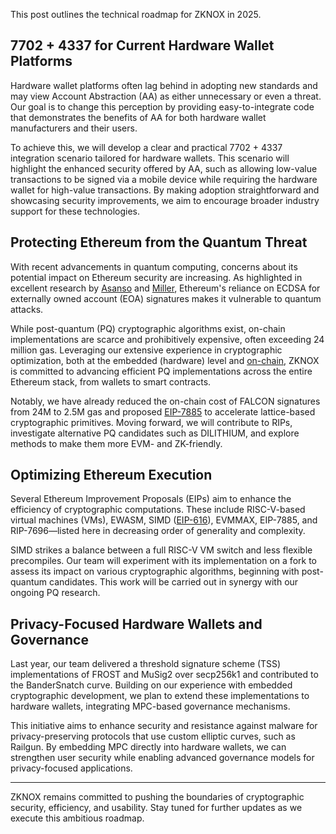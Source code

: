 [category]: <> (General)
[date]: <> (2025/02/26)
[title]: <> (ZKNOX: Roadmap 2025)

This post outlines the technical roadmap for ZKNOX in 2025.

## 7702 + 4337 for Current Hardware Wallet Platforms

Hardware wallet platforms often lag behind in adopting new standards and may view Account Abstraction (AA) as either unnecessary or even a threat. Our goal is to change this perception by providing easy-to-integrate code that demonstrates the benefits of AA for both hardware wallet manufacturers and their users.

To achieve this, we will develop a clear and practical 7702 + 4337 integration scenario tailored for hardware wallets. This scenario will highlight the enhanced security offered by AA, such as allowing low-value transactions to be signed via a mobile device while requiring the hardware wallet for high-value transactions. By making adoption straightforward and showcasing security improvements, we aim to encourage broader industry support for these technologies.

## Protecting Ethereum from the Quantum Threat

With recent advancements in quantum computing, concerns about its potential impact on Ethereum security are increasing. As highlighted in excellent research by [Asanso](https://ethresear.ch/t/so-you-wanna-post-quantum-ethereum-transaction-signature/21291) and [Miller](https://ethresear.ch/t/tasklist-for-post-quantum-eth/21296), Ethereum's reliance on ECDSA for externally owned account (EOA) signatures makes it vulnerable to quantum attacks.

While post-quantum (PQ) cryptographic algorithms exist, on-chain implementations are scarce and prohibitively expensive, often exceeding 24 million gas. Leveraging our extensive experience in cryptographic optimization, both at the embedded (hardware) level and [on-chain](https://eprint.iacr.org/2023/939), ZKNOX is committed to advancing efficient PQ implementations across the entire Ethereum stack, from wallets to smart contracts.

Notably, we have already reduced the on-chain cost of FALCON signatures from 24M to 2.5M gas and proposed [EIP-7885](https://eips.ethereum.org/EIPS/eip-7885) to accelerate lattice-based cryptographic primitives. Moving forward, we will contribute to RIPs, investigate alternative PQ candidates such as DILITHIUM, and explore methods to make them more EVM- and ZK-friendly.

## Optimizing Ethereum Execution

Several Ethereum Improvement Proposals (EIPs) aim to enhance the efficiency of cryptographic computations. These include RISC-V-based virtual machines (VMs), EWASM, SIMD ([EIP-616](https://eips.ethereum.org/EIPS/eip-616)), EVMMAX, EIP-7885, and RIP-7696—listed here in decreasing order of generality and complexity.

SIMD strikes a balance between a full RISC-V VM switch and less flexible precompiles. Our team will experiment with its implementation on a fork to assess its impact on various cryptographic algorithms, beginning with post-quantum candidates. This work will be carried out in synergy with our ongoing PQ research.

## Privacy-Focused Hardware Wallets and Governance

Last year, our team delivered a threshold signature scheme (TSS) implementations of FROST and MuSig2 over secp256k1 and contributed to the BanderSnatch curve. Building on our experience with embedded cryptographic development, we plan to extend these implementations to hardware wallets, integrating MPC-based governance mechanisms.

This initiative aims to enhance security and resistance against malware for privacy-preserving protocols that use custom elliptic curves, such as Railgun. By embedding MPC directly into hardware wallets, we can strengthen user security while enabling advanced governance models for privacy-focused applications.

---

ZKNOX remains committed to pushing the boundaries of cryptographic security, efficiency, and usability. Stay tuned for further updates as we execute this ambitious roadmap.


